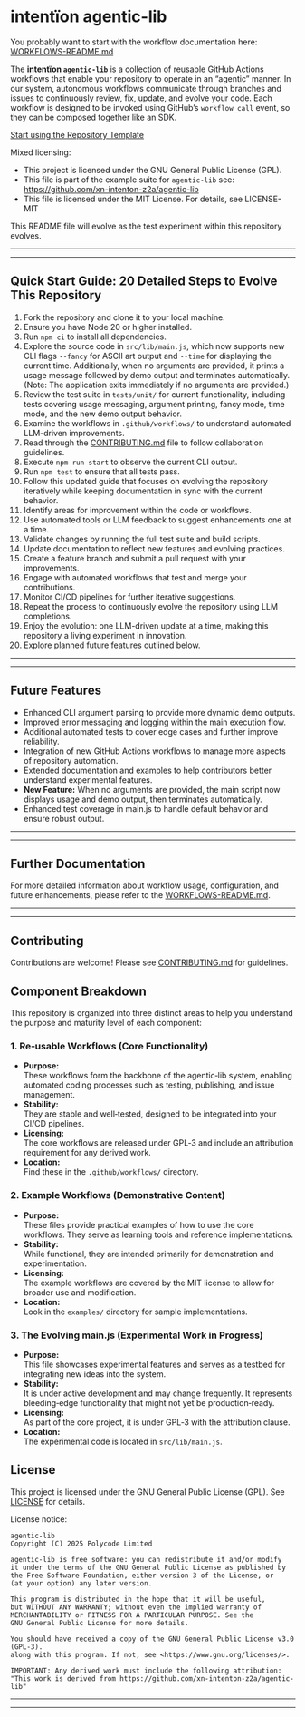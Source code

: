 # intentïon agentic-lib

You probably want to start with the workflow documentation here: [WORKFLOWS-README.md](WORKFLOWS-README.md)

The **intentïon `agentic-lib`** is a collection of reusable GitHub Actions workflows that enable your
repository to operate in an “agentic” manner. In our system, autonomous workflows communicate through branches and
issues to continuously review, fix, update, and evolve your code. Each workflow is designed to be invoked using
GitHub’s `workflow_call` event, so they can be composed together like an SDK.

[Start using the Repository Template](https://github.com/xn-intenton-z2a/repository0)

Mixed licensing:
* This project is licensed under the GNU General Public License (GPL).
* This file is part of the example suite for `agentic-lib` see: https://github.com/xn-intenton-z2a/agentic-lib
* This file is licensed under the MIT License. For details, see LICENSE-MIT

This README file will evolve as the test experiment within this repository evolves.

---
---

## Quick Start Guide: 20 Detailed Steps to Evolve This Repository

1. Fork the repository and clone it to your local machine.
2. Ensure you have Node 20 or higher installed.
3. Run `npm ci` to install all dependencies.
4. Explore the source code in `src/lib/main.js`, which now supports new CLI flags `--fancy` for ASCII art output and `--time` for displaying the current time. Additionally, when no arguments are provided, it prints a usage message followed by demo output and terminates automatically. (Note: The application exits immediately if no arguments are provided.)
5. Review the test suite in `tests/unit/` for current functionality, including tests covering usage messaging, argument printing, fancy mode, time mode, and the new demo output behavior.
6. Examine the workflows in `.github/workflows/` to understand automated LLM-driven improvements.
7. Read through the [CONTRIBUTING.md](CONTRIBUTING.md) file to follow collaboration guidelines.
8. Execute `npm run start` to observe the current CLI output.
9. Run `npm test` to ensure that all tests pass.
10. Follow this updated guide that focuses on evolving the repository iteratively while keeping documentation in sync with the current behavior.
11. Identify areas for improvement within the code or workflows.
12. Use automated tools or LLM feedback to suggest enhancements one at a time.
13. Validate changes by running the full test suite and build scripts.
14. Update documentation to reflect new features and evolving practices.
15. Create a feature branch and submit a pull request with your improvements.
16. Engage with automated workflows that test and merge your contributions.
17. Monitor CI/CD pipelines for further iterative suggestions.
18. Repeat the process to continuously evolve the repository using LLM completions.
19. Enjoy the evolution: one LLM-driven update at a time, making this repository a living experiment in innovation.
20. Explore planned future features outlined below.

---
---

## Future Features

- Enhanced CLI argument parsing to provide more dynamic demo outputs.
- Improved error messaging and logging within the main execution flow.
- Additional automated tests to cover edge cases and further improve reliability.
- Integration of new GitHub Actions workflows to manage more aspects of repository automation.
- Extended documentation and examples to help contributors better understand experimental features.
- **New Feature:** When no arguments are provided, the main script now displays usage and demo output, then terminates automatically.
- Enhanced test coverage in main.js to handle default behavior and ensure robust output.

---
---

## Further Documentation

For more detailed information about workflow usage, configuration, and future enhancements, please refer to the [WORKFLOWS-README.md](WORKFLOWS-README.md).

---
---

## Contributing

Contributions are welcome! Please see [CONTRIBUTING.md](CONTRIBUTING.md) for guidelines.

## Component Breakdown

This repository is organized into three distinct areas to help you understand the purpose and maturity level of each component:

### 1. Re‑usable Workflows (Core Functionality)
- **Purpose:**  
  These workflows form the backbone of the agentic‑lib system, enabling automated coding processes such as testing, publishing, and issue management.
- **Stability:**  
  They are stable and well‑tested, designed to be integrated into your CI/CD pipelines.
- **Licensing:**  
  The core workflows are released under GPL‑3 and include an attribution requirement for any derived work.
- **Location:**  
  Find these in the `.github/workflows/` directory.

### 2. Example Workflows (Demonstrative Content)
- **Purpose:**  
  These files provide practical examples of how to use the core workflows. They serve as learning tools and reference implementations.
- **Stability:**  
  While functional, they are intended primarily for demonstration and experimentation.
- **Licensing:**  
  The example workflows are covered by the MIT license to allow for broader use and modification.
- **Location:**  
  Look in the `examples/` directory for sample implementations.

### 3. The Evolving main.js (Experimental Work in Progress)
- **Purpose:**  
  This file showcases experimental features and serves as a testbed for integrating new ideas into the system.
- **Stability:**  
  It is under active development and may change frequently. It represents bleeding‑edge functionality that might not yet be production‑ready.
- **Licensing:**  
  As part of the core project, it is under GPL‑3 with the attribution clause.
- **Location:**  
  The experimental code is located in `src/lib/main.js`.

## License

This project is licensed under the GNU General Public License (GPL). See [LICENSE](LICENSE) for details.

License notice:
```
agentic-lib
Copyright (C) 2025 Polycode Limited

agentic-lib is free software: you can redistribute it and/or modify
it under the terms of the GNU General Public License as published by
the Free Software Foundation, either version 3 of the License, or
(at your option) any later version.

This program is distributed in the hope that it will be useful,
but WITHOUT ANY WARRANTY; without even the implied warranty of
MERCHANTABILITY or FITNESS FOR A PARTICULAR PURPOSE. See the
GNU General Public License for more details.

You should have received a copy of the GNU General Public License v3.0 (GPL‑3).
along with this program. If not, see <https://www.gnu.org/licenses/>.

IMPORTANT: Any derived work must include the following attribution:
"This work is derived from https://github.com/xn-intenton-z2a/agentic-lib"
```

---
---
